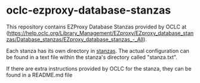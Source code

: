 # oclc-ezproxy-database-stanzas

This repository contains EZProxy Database Stanzas provided by OCLC at (https://help.oclc.org/Library_Management/EZproxy/EZproxy_database_stanzas/Database_stanzas/EZproxy_database_stanzas_-_All).

Each stanza has its own directory in [stanzas](https://github.com/kent-state-university-libraries/oclc-ezproxy-database-stanzas/tree/master/stanzas). The actual configuration can be found in a text file within the stanza's directory called "stanza.txt".

If there are extra instructions provided by OCLC for the stanza, they can be found in a README.md file
